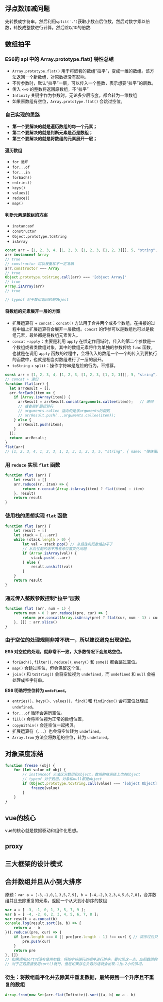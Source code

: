 ## 浮点数加减问题

先转换成字符串，然后利用`split('.')`获取小数点后位数，然后对数字乘以倍数，转换成整数进行计算，然后除以10的倍数.

## 数组拍平

### ES6的 api 中的 Array.prototype.flat() 特性总结

- `Array.prototype.flat()` 用于将嵌套的数组“拉平”，变成一维的数组。该方法返回一个新数组，对原数据没有影响。
- 不传参数时，默认“拉平”一层，可以传入一个整数，表示想要“拉平”的层数。
- 传入 `<=0` 的整数将返回原数组，不“拉平”
- `Infinity` 关键字作为参数时，无论多少层嵌套，都会转为一维数组
- 如果原数组有空位，`Array.prototype.flat()` 会跳过空位。

### 自己实现的思路

- **第一个要解决的就是遍历数组的每一个元素；**
- **第二个要解决的就是判断元素是否是数组；**
- **第三个要解决的就是将数组的元素展开一层；**

#### 遍历数组

- `for 循环`
- `for...of`
- `for...in`
- `forEach()`
- `entries()`
- `keys()`
- `values()`
- `reduce()`
- `map()`

#### 判断元素是数组的方案

- `instanceof`
- `constructor`
- `Object.prototype.toString`
- `isArray`

```javascript
const arr = [1, 2, 3, 4, [1, 2, 3, [1, 2, 3, [1, 2, 3]]], 5, "string", { name: "弹铁蛋同学" }];
arr instanceof Array
// true
// constructor 可以被重写不一定准确
arr.constructor === Array
// true
Object.prototype.toString.call(arr) === '[object Array]'
// true
Array.isArray(arr)
// true

// typeof 对于数组返回的是Object
```

#### 将数组的元素展开一层的方案

- 扩展运算符 + `concat`：`concat()` 方法用于合并两个或多个数组，在拼接的过程中加上扩展运算符会展开一层数组。`concat` 的传参可以是数组也可以是数组元素，最终都是将数组元素传入。
- `concat` +`apply`：主要是利用 `apply` 在绑定作用域时，传入的第二个参数是一个数组或者类数组对象，其中的数组元素将作为单独的参数传给 `func` 函数。也就是在调用 `apply` 函数的过程中，会将传入的数组一个一个的传入到要执行的函数中，也就是相当对数组进行了一层的展开。
- `toString` + `split`：操作字符串是危险的行为，不推荐。

```js
const arr = [1, 2, 3, 4, [1, 2, 3, [1, 2, 3, [1, 2, 3]]], 5, "string", { name: "弹铁蛋同学" }];
// concat + 递归
function flat(arr) {
  let arrResult = [];
  arr.forEach(item => {
    if (Array.isArray(item)) {
      arrResult = arrResult.concat(arguments.callee(item));   // 递归
      // 或者用扩展运算符
      // arguments.callee 指向的是该arguments的函数
      // arrResult.push(...arguments.callee(item));
    } else {
      arrResult.push(item);
    }
  });
  return arrResult;
}
flat(arr)
// [1, 2, 3, 4, 1, 2, 3, 1, 2, 3, 1, 2, 3, 5, "string", { name: "弹铁蛋同学" }];
```

### 用 `reduce` 实现 `flat` 函数

```js
function flat (arr) {
	let result = []
    arr.reduce((r, item) => {
        return r.concat(Array.isArray(item) ? flat(item) : item)
    }, result)
    return result
}
```

### 使用栈的思想实现 `flat` 函数

```js
function flat (arr) {
    let result = []
    let stack = [...arr]
    while (stack.length > 0) {
        let val = stack.pop() // 从后往前把数组拍平了
        // 从后往前的话不用考虑位置变化问题
        if (Array.isArray(val)) {
            stack.push(...arr)
        } else {
            result.unshift(val)
        }
    }
    return result
}
```

### 通过传入整数参数控制“拉平”层数

```js
function flat (arr, num = 1) {
    return num > 0 ? arr.reduce((pre, cur) => {
        return pre.concat(Array.isArray(pre) ? flat(cur, num - 1) : cur)
    }, []) : arr.slice()
}
```



### **由于空位的处理规则非常不统一，所以建议避免出现空位。**

**ES5 对空位的处理，就非常不一致，大多数情况下会忽略空位。**

- `forEach()`, `filter()`, `reduce()`, `every()` 和 `some()` 都会跳过空位。
- `map()` 会跳过空位，但会保留这个值。
- `join()` 和 `toString()` 会将空位视为 `undefined`，而 `undefined` 和 `null` 会被处理成空字符串。

**ES6 明确将空位转为 `undefined`。**

- `entries()`、`keys()`、`values()`、`find()`和 `findIndex()` 会将空位处理成 `undefined`。
- `for...of` 循环会遍历空位。
- `fill()` 会将空位视为正常的数组位置。
- `copyWithin()` 会连空位一起拷贝。
- 扩展运算符（`...`）也会将空位转为 `undefined`。
- `Array.from` 方法会将数组的空位，转为 `undefined`。

## 对象深度冻结

```js
function freeze (obj) {
    for (let value of obj) {
        // instanceof 无法区分数组和object，数组的继承链上也有Object
        // typeof 对于数组，对象和null都是object
        if (Object.prototype.toString.call(value) === '[object Object]') {
        	freeze(value)   
        }
    }
}
```

## vue的核心

vue的核心就是数据驱动和组件化思想。

## proxy

## 三大框架的设计模式

## 合并数组并且从小到大排序

原题：`var a = [-3,-1,0,1,3,5,7,9], b = [-4,-2,0,2,3,4,5,6,7,8]`，合并数组并且去除重复的元素，返回一个从大到小排序的数组

```js
var a = [ -3, -1, 0, 1, 3, 5, 7, 9 ];
var b = [ -4, -2, 0, 2, 3, 4, 5, 6, 7, 8 ];
var result = a.concat(b)
console.log(result.sort((a, b) => {
    return a - b
})).reduce((pre, cur) => {
    if (pre.length === 0 || pre[pre.length - 1] !== cur) { // 排序过后只需要处理前一个不重复就行了
        pre.push(cur)
    }
    return pre
}, [])
// 如果调用sort时没有使用参数，将按字符编码的顺序进行排序。要实现这一点，应把数组的元素都转换成字符串（如有必要），以便进行比较。
// 对于正数直接使用sort()就行，但是如果存在负数的话就会出现-1比-2小的情况。
```

### 衍生：将数组扁平化并去除其中重复数据，最终得到一个升序且不重复的数组

```js
Array.from(new Set(arr.flat(Infinite)).sort((a, b) => a - b)
```

